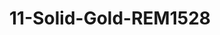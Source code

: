 ---
title: 11-Solid-Gold-REM1528
image: /v1543919832/viterbo/11-Solid-Gold-REM1528.jpg
brand: rembo-styling
layout: vestito
---